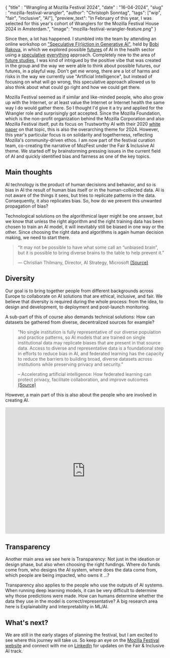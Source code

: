 {
      "title" : "Wrangling at Mozilla Festival 2024",
      "date"  : "16-04-2024",
      "slug"  : "mozilla-festival-wrangler",
      "author": "Christoph Sonntag",
      "tags": ["wip", "fair", "inclusive", "AI"],
      "preview_text": "In February of this year, I was selected for this year's cohort of Wranglers for the Mozilla Festival House 2024 in Amsterdam.",
      "image": "mozilla-festival-wrangler-feature.png"
}

Since then, a lot has happened. 
I stumbled into the team by attending an online workshop on ["Speculative F(r)iction in Generative AI"](https://foundation.mozilla.org/en/blog/speculative-friction-in-generative-ai/), held by 
[Bobi Rakova](https://foundation.mozilla.org/de/what-we-fund/fellowships/senior-fellows/fellow-profiles/bobi-rakova/), in which we explored possible [futures](https://en.wikipedia.org/wiki/Futures_studies) of AI in the health sector using a 
[speculative](https://en.wikipedia.org/wiki/Speculative_design) [everything](https://mitpress.mit.edu/9780262019842/speculative-everything/) approach. 
Completely new to the area of [future studies](https://en.wikipedia.org/wiki/Futures_studies), I was kind of intrigued by the positive vibe that was created in the group and the way we were able to think about possible futures, our futures, in a playful way. 
Don't get me wrong, there are a lot of harms and risks in the way we currently use "Artificial Intelligence", but instead of focusing on what will go wrong, this speculative approach allowed us to also think about what could go right and how we could get there. 

Mozilla Festival seemed as if similar and like-minded people, who also grow up with the Internet, or at least value the Internet or Internet health the same way I do would gather there. 
So I thought I'd give it a try and applied for the Wrangler role and surprisingly got accepted. 
Since the Mozilla Foundation, which is the non-profit organization behind the Mozilla Corporation and also Mozilla Festival itself, put its focus on Trustworthy AI with their 2020 
[white paper](https://foundation.mozilla.org/blog/trustworthy-ai-abridged-version/) on that topic, this is also the overarching theme for 2024. 
However, this year's particular focus is on solidarity and togetherness, reflecting Mozilla's community-driven ethos. 
I am now part of the festival curation team, co-creating the narrative of MozFest under the Fair & Inclusive AI theme. 
We started off by brainstorming pressing issues in the current field of AI and quickly identified bias and fairness as one of the key topics. 

## Main thoughts
AI technology is the product of human decisions and behavior, and so is bias in AI the result of human bias itself or in the human-collected data. 
AI is not aware of the things it sees, but tries to replicate patterns in the data. Consequently, it also replicates bias. So, how do we prevent this unwanted propagation of bias? 

Technological solutions on the algorithmical layer might be one answer, but we know that unless the right algorithm and the right training data has been chosen to train an AI model, it will inevitably still be biased in one way or the other. 
Since choosing the right data and algorithms is again human decision making, we need to start there. 

> “It may not be possible to have what some call an “unbiased brain”, but it is possible to bring diverse brains to the table to help prevent it.”
>
> — Christian Thilmany, Director, AI Strategy, Microsoft [(Source)](https://www.microsoft.com/en-us/industry/microsoft-in-business/business-transformation/2020/09/10/diversity-inclusion-and-responsible-ai-are-now-the-bedrock-of-bias-prevention/)

## Diversity
Our goal is to bring together people from different backgrounds across Europe to collaborate on AI solutions that are ethical, inclusive, and fair. 
We believe that diversity is required during the whole process: from the idea, to design and development, to deployment and post-launch monitoring.

A sub-part of this of course also demands technical solutions: How can datasets be gathered from diverse, decentralized sources for example? 

> ”No single institution is fully representative of our diverse population and practice patterns, so AI models that are trained on single institutional data may replicate biases that are present in that source data. Access to diverse and representative data is a foundational step in efforts to reduce bias in AI, and federated learning has the capacity to reduce the barriers to building broad, diverse datasets across institutions while preserving privacy and security.” 
> 
> – Accelerating artificial intelligence: How federated learning can protect privacy, facilitate collaboration, and improve outcomes [(Source)](https://journals.sagepub.com/doi/10.1177/14604582231207744)

However, a main part of this is also about the people who are involved in creating AI.

<iframe src="https://www.linkedin.com/embed/feed/update/urn:li:share:7182424073975517184" height="399" width="504" align="middle" style="width:100%;" frameborder="0" allowfullscreen="" title="Embedded post"></iframe>

## Transparency
Another main area we see here is Transparency: Not just in the ideation or design phase, but also when choosing the right fundings. 
Where do funds come from, who designs the AI system, where does the data come from, which people are being impacted, who owns it …?

Transparency also applies to the people who use the outputs of AI systems. 
When running deep learning models, it can be very difficult to determine why those predictions were made. How can humans determine whether the data they use in the model is correct/representative?
A big research area here is Explainability and Interpretability in ML/AI. 

## What's next?
We are still in the early stages of planning the festival, but I am excited to see where this journey will take us. So keep an eye on the [Mozilla Festival website](https://mozillafestival.org) and connect with me on [LinkedIn](https://linkedin.com/in/christophsonntag) for updates on the Fair & Inclusive AI track.


